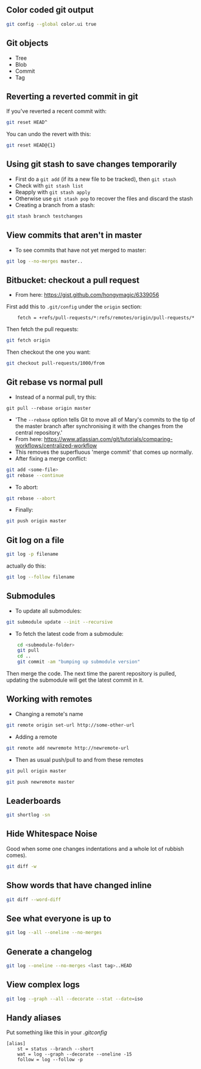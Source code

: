 ## Color coded git output

``` sh
git config --global color.ui true
```

## Git objects

-   Tree
-   Blob
-   Commit
-   Tag

## Reverting a reverted commit in git

If you've reverted a recent commit with:

``` sh
git reset HEAD^
```

You can undo the revert with this:

``` sh
git reset HEAD@{1}
```

## Using git stash to save changes temporarily

-   First do a `git add` (if its a new file to be tracked), then `git stash`
-   Check with `git stash list`
-   Reapply with `git stash apply`
-   Otherwise use `git stash pop` to recover the files and discard the stash
-   Creating a branch from a stash:

``` sh
git stash branch testchanges
```

## View commits that aren't in master

-   To see commits that have not yet merged to master:

``` sh
git log --no-merges master..
```

## Bitbucket: checkout a pull request

-   From here: <https://gist.github.com/hongymagic/6339056>

First add this to `.git/config` under the `origin` section:

``` git
    fetch = +refs/pull-requests/*:refs/remotes/origin/pull-requests/*
```

Then fetch the pull requests:

``` sh
git fetch origin
```

Then checkout the one you want:

``` sh
git checkout pull-requests/1000/from
```

## Git rebase vs normal pull

-   Instead of a normal pull, try this:

`git pull --rebase origin master`

-   'The `--rebase` option tells Git to move all of Mary's commits to the
    tip of the master branch after synchronising it with the changes
    from the central repository.'
-   From here:
    <https://www.atlassian.com/git/tutorials/comparing-workflows/centralized-workflow>
-   This removes the superfluous 'merge commit' that comes up normally.
-   After fixing a merge conflict:

``` sh
git add <some-file>
git rebase --continue
```

-   To abort:

``` sh
git rebase --abort
```

-   Finally:

``` sh
git push origin master
```

## Git log on a file

``` sh
git log -p filename
```

actually do this:

``` sh
git log --follow filename
```

## Submodules

-   To update all submodules:

``` sh
git submodule update --init --recursive
```

-   To fetch the latest code from a submodule:

``` sh
    cd <submodule-folder>
    git pull
    cd ..
    git commit -am "bumping up submodule version"
```

Then merge the code. The next time the parent repository is pulled,
updating the submodule will get the latest commit in it.

## Working with remotes

-   Changing a remote's name

``` sh
git remote origin set-url http://some-other-url
```

-   Adding a remote

``` sh
git remote add newremote http://newremote-url
```

-   Then as usual push/pull to and from these remotes

``` sh
git pull origin master

git push newremote master
```

## Leaderboards

``` sh
git shortlog -sn
```

## Hide Whitespace Noise

Good when some one changes indentations and a whole lot of rubbish
comes).

``` sh
git diff -w
```

## Show words that have changed inline

``` sh
git diff --word-diff
```

## See what everyone is up to

``` sh
git log --all --oneline --no-merges
```

## Generate a changelog

``` sh
git log --oneline --no-merges <last tag>..HEAD
```

## View complex logs

``` sh
git log --graph --all --decorate --stat --date=iso
```

## Handy aliases

Put something like this in your *.gitconfig*

    [alias]
        st = status --branch --short
        wat = log --graph --decorate --oneline -15
        follow = log --follow -p
